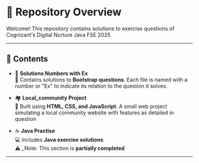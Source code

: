 # 📘 Repository Overview

Welcome! This repository contains solutions to exercise questions of Cognizant's Digital Nurture Java FSE 2025

---

## 📌 Contents

- 🔢 **Solutions Numbers with Ex**  
  🧩 Contains solutions to **Bootstrap questions**. Each file is named with a number or "Ex" to indicate its relation to the question it solves.

- 🏘️ **Local_community Project**  
  🎨 Built using **HTML, CSS, and JavaScript**. A small web project simulating a local community website with features as detailed in question

- ☕ **Java Practise**  
  💻 Includes **Java exercise solutions**.  
  ⚠️ _Note: This section is **partially completed**

---
